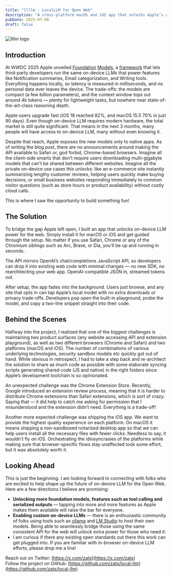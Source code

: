 ```yaml
---
title: "llllm - LocalLLM for Open Web"
description: "A cross-platform macOS and iOS app that unlocks Apple’s on-device LLMs for any website, offering OpenAI-compatible APIs for privacy-preserving, low-latency AI directly in Safari, Chrome, and beyond. It bridges native-only limitations with a seamless developer and user experience."
pubDate: 2025-07-08
draft: false
---
```


![llllm logo](/assets/2025-07-08/brain_dev.png)

## Introduction

At WWDC 2025 Apple unveiled [Foundation](https://developer.apple.com/videos/play/wwdc2025/286/) [Models](https://developer.apple.com/videos/play/wwdc2025/301/), a [framework](https://developer.apple.com/documentation/foundationmodels) that lets third-party developers run the same on-device LLMs that power features like Notification summaries, Email categorization, and Writing tools. Everything happens locally, so latency is measured in milliseconds, and no personal data ever leaves the device. The trade-offs: the models are compact (a few billion parameters), and the context window tops out around 4k tokens — plenty for lightweight tasks, but nowhere near state-of-the-art-class reasoning depth.

Apple users upgrade fast (iOS 18 reached 82%, and macOS 15.5 70% in just 90 days). Even though on-device LLM requires modern hardware, the total market is still quite significant. That means in the next 3 months, many people will have access to on-device LLM, many without even knowing it.

Despite that reach, Apple exposes the new models only to native apps. As of writing the blog post, there are no announcements around making the API available to Safari or, god forbid, Chrome-based browsers. Imagine all the client-side smarts that don’t require users downloading multi-gigabyte models that can’t be shared between different websites. Imagine all the private on-device use cases this unlocks: like an e-commerce site instantly summarizing lengthy customer reviews, helping users quickly make buying decisions; or small business websites responding immediately to common visitor questions (such as store hours or product availability) without costly cloud calls.

This is where I saw the opportunity to build something fun!

## The Solution

To bridge the gap Apple left open, I built an app that unlocks on-device LLM power for the web. Simply install it for macOS or iOS and get guided through the setup. No matter if you use Safari, Chrome or any of the Chromium siblings such as Arc, Brave, or Dia, you’ll be up and running in seconds.

The API mirrors OpenAI’s chat/completions JavaScript API, so developers can drop it into existing web code with minimal changes — no new SDK, no rearchitecting your web app. OpenAI-compatible JSON in, streamed tokens out.

After setup, the app fades into the background. Users just browse, and any site that opts in can tap Apple’s local model with no extra downloads or privacy trade-offs. Developers pop open the built-in playground, probe the model, and copy a two-line snippet straight into their code.

## Behind the Scenes

Halfway into the project, I realized that one of the biggest challenges is maintaining two product surfaces (any website accessing API and extension playground), as well as two different browsers (Chrome and Safari) and two platforms (macOS and iOS). The number of combinations of various underlying technologies, security sandbox models etc quickly got out of hand. While obvious in retrospect, I had to take a step back and re-architect the solution to share as much code as possible with some elaborate syncing scripts generating shared code (JS and native) in the right folders since Apple’s development toolchain is so opinionated.

An unexpected challenge was the Chrome Extension Store. Recently, Google introduced an extension review process, meaning that it is harder to distribute Chrome extensions than Safari extensions, which is sort of crazy. Saying that — it did help to catch me asking for permission that I misunderstood and the extension didn’t need. Everything is a trade-off!

Another more expected challenge was shipping the iOS app. We want to provide the highest quality experience on each platform. On macOS it means shipping a non-sandboxed notarized desktop app so that we can help users install all the necessary files with fewer clicks. Needless to say, it wouldn’t fly on iOS. Orchestrating the idiosyncrasies of the platforms while making sure that browser-specific flows stay unaffected took some effort, but it was absolutely worth it.

## Looking Ahead

This is just the beginning. I am looking forward to connecting with folks who are excited to help shape up the future of on-device LLM for the Open Web. Here are a few directions I believe are promising:

- **Unlocking more foundation models, features such as tool calling and serialized outputs** — tapping into more and more features as Apple makes them available will raise the bar for everyone.
- **Enabling custom on-device LLMs** — there is an enthusiastic community of folks using tools such as [ollama](https://ollama.com/) and [LM Studio](https://lmstudio.ai/) to host their own models. Being able to seamlessly bridge those using the same consistent API for the web will unlock extra power for those who need it.
- I am curious if there any existing open standards out there this work can get plugged into. If you are familiar with in-browser on-device LLM efforts, please drop me a line!

Reach out on Twitter: [https://x.com/zats](https://x.com/zats)  
Follow the project on GitHub: [https://github.com/zats/local-llm](https://github.com/zats/local-llm)
